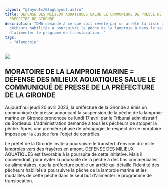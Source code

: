 ```yaml
---
layout: "@layouts/BlogLayout.astro"
title: DEFENSE DES MILIEUX AQUATIQUES SALUE LE COMMUNIQUE DE PRESSE DE LA
  PREFECTRE DE GIRONDE
description: "DMA demande à ce que soit révélé par un arrêté la liste des
  pêcheurs habilités à poursuivre la pêche de la lamproie à dans le seul but
  d'alimenter le programe de translocation. "
tags:
  - "#lamproie"
---
```

![](/images/uploads/communique-prefecture-gironde-lamproie.jpg)

## MORATOIRE DE LA LAMPROIE MARINE = DÉFENSE DES MILIEUX AQUATIQUES SALUE LE  COMMUNIQUÉ DE PRESSE DE LA PRÉFECTURE DE LA GIRONDE

Aujourd'hui jeudi 20 avril 2023, la préfecture de la Gironde a émis un communiqué de
presse annonçant la suspension de la pêche de la lamproie marine en Gironde prononcée ce
lundi 17 avril par le Tribunal administratif de Bordeaux. L'administration demande à tous
les pêcheurs de stopper la pêche. Après une première phase de pédagogie, le respect de ce
moratoire imposé par la Justice fera l'objet de contrôles.

Le préfet de la Gironde invite à poursuivre le transfert d’environ dix-mille lamproies vers
des frayères en amont. DÉFENSE DES MILIEUX AQUATIQUES est favorable à la poursuite de
cette initiative. Mais il conviendrait, pour éviter la poursuite de la pêche à des fins
commerciales ou alimentaires, que la préfecture publie un arrêté qui détaille l'identité des
pêcheurs habilités à poursuivre la pêche de la lamproie marine et les modalités de cette
pêche dans le seul but d'alimenter le programme de translocation.